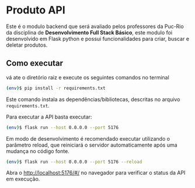 # Produto API

Este é o modulo backend que será avaliado pelos professores da Puc-Rio da disciplina de **Desenvolvimento Full Stack Básico**, este modulo foi desenvolvido em Flask python e possui funcionalidades para criar, buscar e deletar produtos.

## Como executar

vá ate o diretório raiz e execute os seguintes comandos no terminal

```bash
(env)$ pip install -r requirements.txt
```

Este comando instala as dependências/bibliotecas, descritas no arquivo `requirements.txt`.

Para executar a API basta executar:

```bash
(env)$ flask run --host 0.0.0.0 --port 5176
```

Em modo de desenvolvimento é recomendado executar utilizando o parâmetro reload, que reiniciará o servidor
automaticamente após uma mudança no código fonte.

```bash
(env)$ flask run --host 0.0.0.0 --port 5176 --reload
```

Abra o [http://localhost:5176/#/](http://localhost:5176/#/) no navegador para verificar o status da API em execução.
